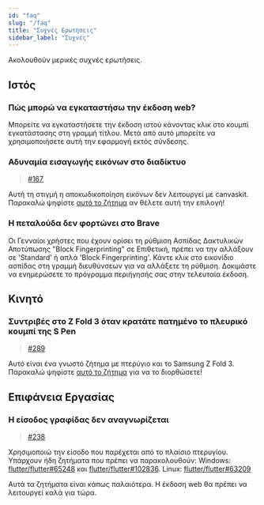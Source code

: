 ```yaml
---
id: "faq"
slug: "/faq"
title: "Συχνές Ερωτήσεις"
sidebar_label: "Συχνές"
---
```


Ακολουθούν μερικές συχνές ερωτήσεις.

## Ιστός

### Πώς μπορώ να εγκαταστήσω την έκδοση web?

Μπορείτε να εγκαταστήσετε την έκδοση ιστού κάνοντας κλικ στο κουμπί εγκατάστασης στη γραμμή τίτλου. Μετά από αυτό μπορείτε να χρησιμοποιήσετε αυτή την εφαρμογή εκτός σύνδεσης.

### Αδυναμία εισαγωγής εικόνων στο διαδίκτυο

> [#167](https://github.com/LinwoodDev/Butterfly/issues/167)

Αυτή τη στιγμή η αποκωδικοποίηση εικόνων δεν λειτουργεί με canvaskit. Παρακαλώ ψηφίστε [αυτό το ζήτημα](https://github.com/flutter/flutter/issues/102683) αν θέλετε αυτή την επιλογή!

### Η πεταλούδα δεν φορτώνει στο Brave

Οι Γενναίοι χρήστες που έχουν ορίσει τη ρύθμιση Ασπίδας Δακτυλικών Αποτύπωσης "Block Fingerprinting" σε Επιθετική, πρέπει να την αλλάξουν σε 'Standard' ή απλά 'Block Fingerprinting'. Κάντε κλικ στο εικονίδιο ασπίδας στη γραμμή διευθύνσεων για να αλλάξετε τη ρύθμιση. Δοκιμάστε να ενημερώσετε το πρόγραμμα περιήγησής σας στην τελευταία έκδοση.

## Κινητό

### Συντριβές στο Z Fold 3 όταν κρατάτε πατημένο το πλευρικό κουμπί της S Pen

> [#289](https://github.com/LinwoodDev/Butterfly/issues/289)

Αυτό είναι ένα γνωστό ζήτημα με πτερύγιο και το Samsung Z Fold 3. Παρακαλώ ψηφίστε [αυτό το ζήτημα](https://github.com/flutter/flutter/issues/111068) για να το διορθώσετε!

## Επιφάνεια Εργασίας

### Η είσοδος γραφίδας δεν αναγνωρίζεται

> [#238](https://github.com/LinwoodDev/Butterfly/issues/238)

Χρησιμοποιώ την είσοδο που παρέχεται από το πλαίσιο πτερυγίου. Υπάρχουν ήδη ζητήματα που πρέπει να παρακολουθούν: Windows: [flutter/flutter#65248](https://github.com/flutter/flutter/issues/65248) και [flutter/flutter#102836](https://github.com/flutter/flutter/issues/102836). Linux: [flutter/flutter#63209](https://github.com/flutter/flutter/issues/63209)

Αυτά τα ζητήματα είναι κάπως παλαιότερα. Η έκδοση web θα πρέπει να λειτουργεί καλά για τώρα.
